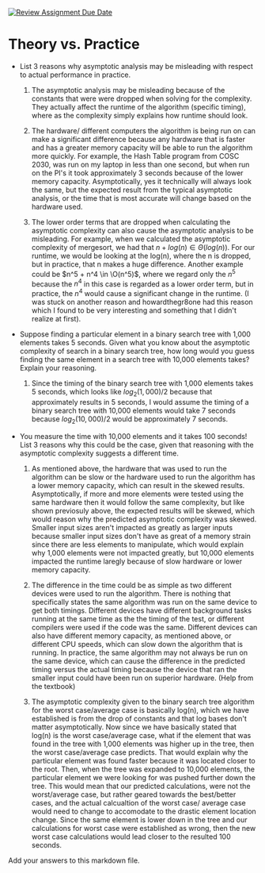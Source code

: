 [![Review Assignment Due Date](https://classroom.github.com/assets/deadline-readme-button-24ddc0f5d75046c5622901739e7c5dd533143b0c8e959d652212380cedb1ea36.svg)](https://classroom.github.com/a/FgMJElkj)
# Theory vs. Practice

- List 3 reasons why asymptotic analysis may be misleading with respect to
  actual performance in practice.

  1. The asymptotic analysis may be misleading because of the constants that were
     were dropped when solving for the complexity. They actually affect the runtime
     of the algorithm (specific timing), where as the complexity simply explains
     how runtime should look.

  2. The hardware/ different computers the algorithm is being run on can make a
     significant difference because any hardware that is faster and has a greater
     memory capacity will be able to run the algorithm more quickly. For example,
     the Hash Table program from COSC 2030, was run on my laptop in less than one second, but
     when run on the PI's it took approximately 3 seconds because of the lower
     memory capacity. Asymptotically, yes it technically will always look the same, but
     the expected result from the typical asymptotic analysis, or the time that is most accurate
     will change based on the hardware used.
     
  3. The lower order terms that are dropped when calculating the asymptotic complexity
     can also cause the asymptotic analysis to be misleading. For example, when we
     calculated the asymptotic complexity of mergesort, we had that $n + log(n)\in \Theta(log(n))$.
     For our runtime, we would be looking at the log(n), where the n is dropped, but in practice, that n
     makes a huge difference. Another example could be $n^5 + n^4 \in \O(n^5)$, where we regard only the $n^5$
     because the $n^4$ in this case is regarded as a lower order term, but in practice, the $n^4$ would cause
     a significant change in the runtime. (I was stuck on another reason and howardthegr8one had this reason
     which I found to be very interesting and something that I didn't realize at first).

- Suppose finding a particular element in a binary search tree with 1,000
  elements takes 5 seconds. Given what you know about the asymptotic complexity
  of search in a binary search tree, how long would you guess finding the same
  element in a search tree with 10,000 elements takes? Explain your reasoning.

  1. Since the timing of the binary search tree with 1,000 elements takes 5 seconds,
     which looks like $log_2(1,000)/2$ because that approximately results in 5 seconds,
     I would assume the timing of a binary search tree with 10,000 elements would take
     7 seconds because $log_2(10,000)/2$ would be approximately 7 seconds.

- You measure the time with 10,000 elements and it takes 100 seconds! List 3
  reasons why this could be the case, given that reasoning with the asymptotic
  complexity suggests a different time.

  1. As mentioned above, the hardware that was used to run the algorithm can be slow
     or the hardware used to run the algorithm has a lower memory capacity, which can result
     in the skewed results. Asymptotically, if more and more elements were tested using
     the same hardware then it would follow the same complexity, but like shown previosuly above,
     the expected results will be skewed, which would reason why the predicted asymptotic complexity
     was skewed. Smaller input sizes aren't impacted as greatly as larger inputs because
     smaller input sizes don't have as great of a memory strain since there are less elements to
     manipulate, which would explain why 1,000 elements were not impacted greatly, but 10,000 elements
     impacted the runtime laregly because of slow hardware or lower memory capacity.

  2. The difference in the time could be as simple as two different devices were used to run the algorithm.
     There is nothing that specifically states the same algorithm was run on the same device to
     get both timings. Different devices have different background tasks running at the same time
     as the the timing of the test, or different compilers were used if the code was the same. Different
     devices can also have different memory capacity, as mentioned above, or different CPU speeds, which
     can slow down the algorithm that is running. In practice, the same algorithm may not always be run
     on the same device, which can cause the difference in the predicted timing versus the actual timing
     because the device that ran the smaller input could have been run on superior hardware.
     (Help from the textbook)

  4. The asymptotic complexity given to the binary search tree algorithm for the worst
     case/average case is basically log(n), which we have established is from the drop of
     constants and that log bases don't matter asymptotically. Now since we have
     basically stated that log(n) is the worst case/average case, what if the element
     that was found in the tree with 1,000 elements was higher up in the tree, then the worst
     case/average case predicts. That would explain why the particular element was found faster
     because it was located closer to the root. Then, when the tree was expanded to 10,000 elements,
     the particular element we were looking for was pushed further down the tree. This would mean
     that our predicted calculations, were not the worst/average case, but rather geared towards the
     best/better cases, and the actual calcualtion of the worst case/ average case would need to change
     to accomodate to the drastic element location change. Since the same element is lower down
     in the tree and our calculations for worst case were established as wrong, then the new worst case
     calculations would lead closer to the resulted 100 seconds.


Add your answers to this markdown file.
